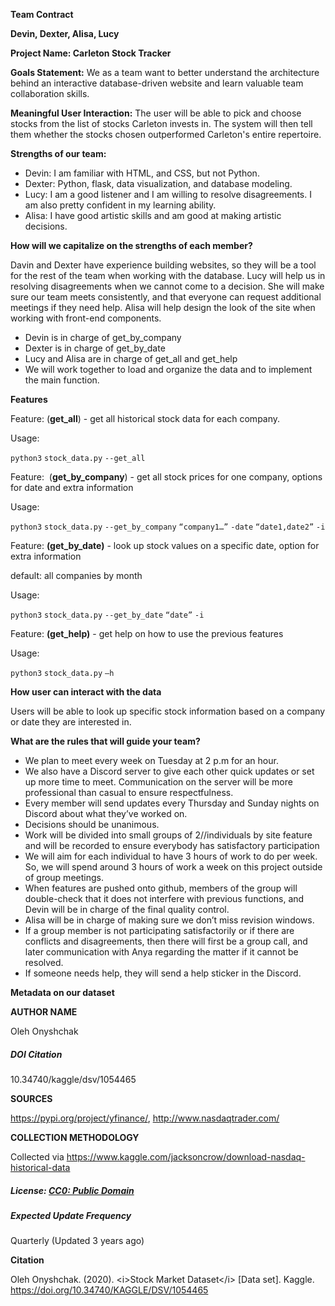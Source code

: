 **Team Contract**

**Devin, Dexter, Alisa, Lucy**

**Project Name: Carleton Stock Tracker**

**Goals Statement:** We as a team want to better understand the architecture behind an interactive database-driven website and learn valuable team collaboration skills.

**Meaningful User Interaction:** The user will be able to pick and choose stocks from the list of stocks Carleton invests in. The system will then tell them whether the stocks chosen outperformed Carleton's entire repertoire. 

**Strengths of our team:**

- Devin: I am familiar with HTML, and CSS, but not Python.
- Dexter: Python, flask, data visualization, and database modeling. 
- Lucy: I am a good listener and I am willing to resolve disagreements. I am also pretty confident in my learning ability.
- Alisa: I have good artistic skills and am good at making artistic decisions. 

**How will we capitalize on the strengths of each member?**

Davin and Dexter have experience building websites, so they will be a tool for the rest of the team when working with the database. Lucy will help us in resolving disagreements when we cannot come to a decision. She will make sure our team meets consistently, and that everyone can request additional meetings if they need help. Alisa will help design the look of the site when working with front-end components.  

- Devin is in charge of get\_by\_company
- Dexter is in charge of get\_by\_date 
- Lucy and Alisa are in charge of get\_all and get\_help 
- We will work together to load and organize the data and to implement the main function. 


**Features** 

Feature: (**get\_all**) - get all historical stock data for each company.

Usage: 

`python3` `stock_data.py` `--get_all`

Feature:  (**get\_by\_company**) - get all stock prices for one company, options for date and extra information

Usage: 

`python3` `stock_data.py` `--get_by_company` `“company1…”` `-date` `“date1,date2”` `-i`

Feature: **(get\_by\_date)** - look up stock values on a specific date, option for extra information

default: all companies by month

Usage: 

`python3` `stock_data.py` `--get_by_date` `“date”` `-i`

Feature: **(get\_help)** - get help on how to use the previous features 

Usage:

&#x20;`python3` `stock_data.py` `–h`

**How user can interact with the data** 

Users will be able to look up specific stock information based on a company or date they are interested in. 


**What are the rules that will guide your team?** 

- We plan to meet every week on Tuesday at 2 p.m for an hour. 
- We also have a Discord server to give each other quick updates or set up more time to meet. Communication on the server will be more professional than casual to ensure respectfulness.
- Every member will send updates every Thursday and Sunday nights on Discord about what they’ve worked on. 
- Decisions should be unanimous.
- Work will be divided into small groups of 2//individuals by site feature and will be recorded to ensure everybody has satisfactory participation
- We will aim for each individual to have 3 hours of work to do per week. So, we will spend around 3 hours of work a week on this project outside of group meetings. 
- When features are pushed onto github, members of the group will double-check that it does not interfere with previous functions, and Devin will be in charge of the final quality control. 
- Alisa will be in charge of making sure we don’t miss revision windows. 
- If a group member is not participating satisfactorily or if there are conflicts and disagreements, then there will first be a group call, and later communication with Anya regarding the matter if it cannot be resolved. 
- If someone needs help, they will send a help sticker in the Discord.

**Metadata on our dataset**

**AUTHOR NAME**

Oleh Onyshchak


##### DOI Citation

10.34740/kaggle/dsv/1054465

**SOURCES**

<https://pypi.org/project/yfinance/>, <http://www.nasdaqtrader.com/>

**COLLECTION METHODOLOGY**

Collected via <https://www.kaggle.com/jacksoncrow/download-nasdaq-historical-data>


##### License: [CC0: Public Domain](https://creativecommons.org/publicdomain/zero/1.0/)

##### Expected Update Frequency

Quarterly (Updated 3 years ago)

**Citation**

Oleh Onyshchak. (2020). \<i>Stock Market Dataset\</i> \[Data set]. Kaggle. <https://doi.org/10.34740/KAGGLE/DSV/1054465>
